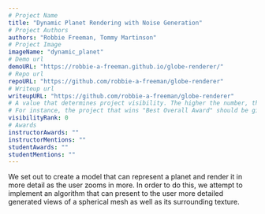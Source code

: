 ```yaml
---
# Project Name
title: "Dynamic Planet Rendering with Noise Generation"
# Project Authors
authors: "Robbie Freeman, Tommy Martinson"
# Project Image
imageName: "dynamic_planet"
# Demo url
demoURL: "https://robbie-a-freeman.github.io/globe-renderer/"
# Repo url
repoURL: "https://github.com/robbie-a-freeman/globe-renderer"
# Writeup url
writeupURL: "https://github.com/robbie-a-freeman/globe-renderer"
# A value that determines project visibility. The higher the number, the closer it will appear to the top
# For instance, the project that wins "Best Overall Award" should be given the highest visibilityRank
visibilityRank: 0
# Awards
instructorAwards: ""
instructorMentions: ""
studentAwards: ""
studentMentions: ""
---
```

We set out to create a model that can represent a planet and render it in more detail as the user zooms in more. In order to do this, we attempt to implement an algorithm that can present to the user more detailed generated views of a spherical mesh as well as its surrounding texture.
